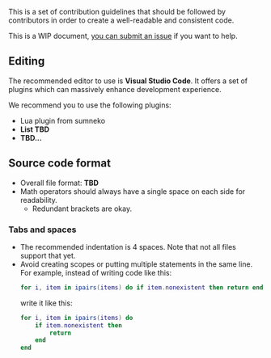 This is a set of contribution guidelines that should be followed by contributors in order to create a well-readable and consistent code.

This is a WIP document, [you can submit an issue](https://github.com/jakubg1/OpenSMCE/issues/new/choose) if you want to help.



## Editing
The recommended editor to use is **Visual Studio Code**. It offers a set of plugins which can massively enhance development experience.

We recommend you to use the following plugins:
- Lua plugin from sumneko
- **List TBD**
- **TBD...**

## Source code format
- Overall file format: **TBD**
- Math operators should always have a single space on each side for readability.
  - Redundant brackets are okay.

### Tabs and spaces
- The recommended indentation is 4 spaces. Note that not all files support that yet.
- Avoid creating scopes or putting multiple statements in the same line.
  For example, instead of writing code like this:
  ```lua
  for i, item in ipairs(items) do if item.nonexistent then return end end
  ```
  write it like this:
  ```lua
  for i, item in ipairs(items) do
      if item.nonexistent then
          return
      end
  end
  ```
